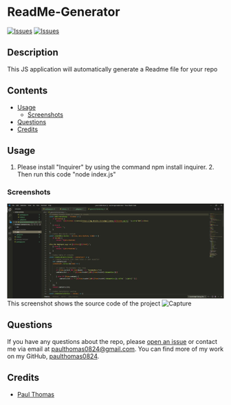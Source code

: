 # ReadMe-Generator
[![Issues](https://img.shields.io/github/issues/paulthomas0824/ReadMe-Generator)](https://github.com/paulthomas0824/ReadMe-Generator/issues) [![Issues](https://img.shields.io/github/contributors/paulthomas0824/ReadMe-Generator)](https://github.com/paulthomas0824/ReadMe-Generator/graphs/contributors) 
## Description
This JS application will automatically generate a Readme file for your repo
## Contents
* [Usage](#usage)
   * [Screenshots](#screenshots)
* [Questions](#questions)
* [Credits](#credits)

## Usage
1. Please install "Inquirer" by using the command npm install inquirer. 2. Then run this code "node index.js" 
    
### Screenshots
![This screenshot shows the source code of the project](./img/Capture.jpg)
This screenshot shows the source code of the project
![Capture](https://user-images.githubusercontent.com/21247085/119748819-5efef280-be5b-11eb-86b8-ffd35339c3df.JPG)

## Questions
If you have any questions about the repo, please [open an issue](https://github.com/paulthomas0824/ReadMe-Generator/issues) or contact me via email at paulthomas0824@gmail.com. You can find more of my work on my GitHub, [paulthomas0824](https://github.com/paulthomas0824/).
    
## Credits
* [Paul Thomas](https://github.com/paulthomas0824/ReadMe-Generator)

    
